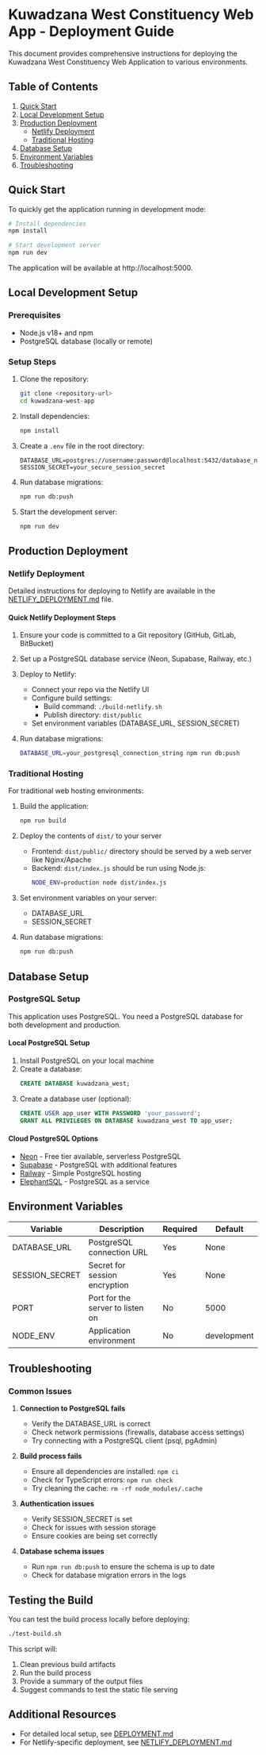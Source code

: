# Kuwadzana West Constituency Web App - Deployment Guide

This document provides comprehensive instructions for deploying the Kuwadzana West Constituency Web Application to various environments.

## Table of Contents

1. [Quick Start](#quick-start)
2. [Local Development Setup](#local-development-setup)
3. [Production Deployment](#production-deployment)
   - [Netlify Deployment](#netlify-deployment)
   - [Traditional Hosting](#traditional-hosting)
4. [Database Setup](#database-setup)
5. [Environment Variables](#environment-variables)
6. [Troubleshooting](#troubleshooting)

## Quick Start

To quickly get the application running in development mode:

```bash
# Install dependencies
npm install

# Start development server
npm run dev
```

The application will be available at http://localhost:5000.

## Local Development Setup

### Prerequisites

- Node.js v18+ and npm
- PostgreSQL database (locally or remote)

### Setup Steps

1. Clone the repository:
   ```bash
   git clone <repository-url>
   cd kuwadzana-west-app
   ```

2. Install dependencies:
   ```bash
   npm install
   ```

3. Create a `.env` file in the root directory:
   ```
   DATABASE_URL=postgres://username:password@localhost:5432/database_name
   SESSION_SECRET=your_secure_session_secret
   ```

4. Run database migrations:
   ```bash
   npm run db:push
   ```

5. Start the development server:
   ```bash
   npm run dev
   ```

## Production Deployment

### Netlify Deployment

Detailed instructions for deploying to Netlify are available in the [NETLIFY_DEPLOYMENT.md](./NETLIFY_DEPLOYMENT.md) file.

#### Quick Netlify Deployment Steps

1. Ensure your code is committed to a Git repository (GitHub, GitLab, BitBucket)
2. Set up a PostgreSQL database service (Neon, Supabase, Railway, etc.)
3. Deploy to Netlify:
   - Connect your repo via the Netlify UI
   - Configure build settings:
     - Build command: `./build-netlify.sh`
     - Publish directory: `dist/public`
   - Set environment variables (DATABASE_URL, SESSION_SECRET)

4. Run database migrations:
   ```bash
   DATABASE_URL=your_postgresql_connection_string npm run db:push
   ```

### Traditional Hosting

For traditional web hosting environments:

1. Build the application:
   ```bash
   npm run build
   ```

2. Deploy the contents of `dist/` to your server
   - Frontend: `dist/public/` directory should be served by a web server like Nginx/Apache
   - Backend: `dist/index.js` should be run using Node.js:
     ```bash
     NODE_ENV=production node dist/index.js
     ```

3. Set environment variables on your server:
   - DATABASE_URL
   - SESSION_SECRET

4. Run database migrations:
   ```bash
   npm run db:push
   ```

## Database Setup

### PostgreSQL Setup

This application uses PostgreSQL. You need a PostgreSQL database for both development and production.

#### Local PostgreSQL Setup

1. Install PostgreSQL on your local machine
2. Create a database:
   ```sql
   CREATE DATABASE kuwadzana_west;
   ```
3. Create a database user (optional):
   ```sql
   CREATE USER app_user WITH PASSWORD 'your_password';
   GRANT ALL PRIVILEGES ON DATABASE kuwadzana_west TO app_user;
   ```

#### Cloud PostgreSQL Options

- [Neon](https://neon.tech/) - Free tier available, serverless PostgreSQL
- [Supabase](https://supabase.com/) - PostgreSQL with additional features
- [Railway](https://railway.app/) - Simple PostgreSQL hosting
- [ElephantSQL](https://www.elephantsql.com/) - PostgreSQL as a service

## Environment Variables

| Variable | Description | Required | Default |
|----------|-------------|----------|---------|
| DATABASE_URL | PostgreSQL connection URL | Yes | None |
| SESSION_SECRET | Secret for session encryption | Yes | None |
| PORT | Port for the server to listen on | No | 5000 |
| NODE_ENV | Application environment | No | development |

## Troubleshooting

### Common Issues

1. **Connection to PostgreSQL fails**
   - Verify the DATABASE_URL is correct
   - Check network permissions (firewalls, database access settings)
   - Try connecting with a PostgreSQL client (psql, pgAdmin)

2. **Build process fails**
   - Ensure all dependencies are installed: `npm ci`
   - Check for TypeScript errors: `npm run check`
   - Try cleaning the cache: `rm -rf node_modules/.cache`

3. **Authentication issues**
   - Verify SESSION_SECRET is set
   - Check for issues with session storage
   - Ensure cookies are being set correctly

4. **Database schema issues**
   - Run `npm run db:push` to ensure the schema is up to date
   - Check for database migration errors in the logs

## Testing the Build

You can test the build process locally before deploying:

```bash
./test-build.sh
```

This script will:
1. Clean previous build artifacts
2. Run the build process
3. Provide a summary of the output files
4. Suggest commands to test the static file serving

## Additional Resources

- For detailed local setup, see [DEPLOYMENT.md](./DEPLOYMENT.md)
- For Netlify-specific deployment, see [NETLIFY_DEPLOYMENT.md](./NETLIFY_DEPLOYMENT.md)